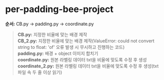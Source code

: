 # per-padding-bee-project

**순서:** CB.py -> padding.py -> coordinate.py

>**CB.py:** 지정한 비율에 맞는 배경 제작 <br/>
>**CB_2.py:** 지정한 비율에 맞는 배경 제작(ValueError: could not convert string to float: 'of' 오류 발생 시 무시하고 진행하는 코드) <br/>
>**padding.py:** 배경 + object 이미지 합치기 <br/>
>**coordinate.py:** 원본 라벨링 데이터 txt을 비율에 맞도록 수정 후 생성 <br/>
>**coordinate_2.py:** 원본 라벨링 데이터 txt을 비율에 맞도록 수정 후 생성(txt 파일 속 두 줄 이상 읽기) <br/>
